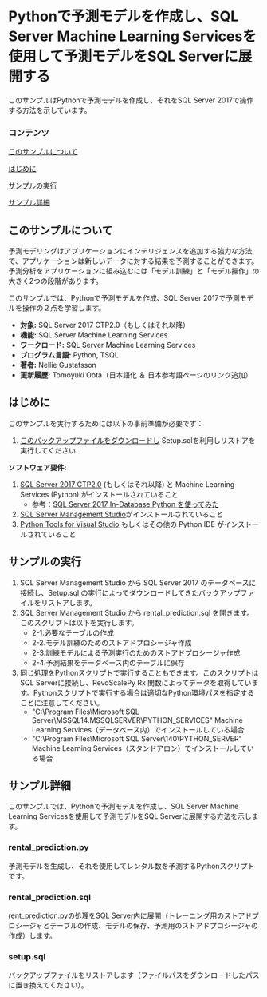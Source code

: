 # Pythonで予測モデルを作成し、SQL Server Machine Learning Servicesを使用して予測モデルをSQL Serverに展開する

このサンプルはPythonで予測モデルを作成し、それをSQL Server 2017で操作する方法を示しています。

### コンテンツ


[このサンプルについて](#このサンプルについて)

[はじめに](#はじめに)

[サンプルの実行](#サンプルの実行)

[サンプル詳細](#サンプル詳細)



## このサンプルについて

予測モデリングはアプリケーションにインテリジェンスを追加する強力な方法で、アプリケーションは新しいデータに対する結果を予測することができます。
予測分析をアプリケーションに組み込むには「モデル訓練」と「モデル操作」の大きく2つの段階があります。

このサンプルでは、Pythonで予測モデルを作成、SQL Server 2017で予測モデルを操作の２点を学習します。


<!-- Delete the ones that don't apply -->
- **対象:** SQL Server 2017 CTP2.0（もしくはそれ以降）
- **機能:** SQL Server Machine Learning Services 
- **ワークロード:** SQL Server Machine Learning Services
- **プログラム言語:** Python, TSQL
- **著者:** Nellie Gustafsson
- **更新履歴:** Tomoyuki Oota（日本語化 ＆ 日本参考語ページのリンク追加）

## はじめに

このサンプルを実行するためには以下の事前準備が必要です：
1. [このバックアップファイルをダウンロードし](https://deve2e.azureedge.net/sqlchoice/static/TutorialDB.bak) Setup.sqlを利用しリストアを実行してください. 

**ソフトウェア要件:**
1. [SQL Server 2017 CTP2.0](https://www.microsoft.com/en-us/sql-server/sql-server-2017) (もしくはそれ以降) と Machine Learning Services (Python) がインストールされていること
   *  参考：[SQL Server 2017 In-Database Python を使ってみた](https://blogs.msdn.microsoft.com/dataplatjp/2017/05/29/sqlserver2017-in-database-python/)
2. [SQL Server Management Studio](https://docs.microsoft.com/en-us/sql/ssms/download-sql-server-management-studio-ssms)がインストールされていること
3. [Python Tools for Visual Studio](https://www.visualstudio.com/vs/python/) もしくはその他の Python IDE がインストールされていること

## サンプルの実行
1. SQL Server Management Studio から SQL Server 2017 のデータベースに接続し、Setup.sql の実行によってダウンロードしてきたバックアップファイルをリストアします。
2. SQL Server Management Studio から rental_prediction.sql を開きます。
このスクリプトは以下を実行します。
   *  2-1.必要なテーブルの作成
   *  2-2.モデル訓練のためのストアドプロシージャ作成
   *  2-3.訓練モデルによる予測実行のためのストアドプロシージャ作成
   *  2-4.予測結果をデータベース内のテーブルに保存
3. 同じ処理をPythonスクリプトで実行することもできます。このスクリプトはSQL Serverに接続し、RevoScalePy Rx 関数によってデータを取得しています。Pythonスクリプトで実行する場合は適切なPython環境パスを指定することに注意してください。
   *  "C:\Program Files\Microsoft SQL Server\MSSQL14.MSSQLSERVER\PYTHON_SERVICES" Machine Learning Services（データベース内）でインストールしている場合
   *  "C:\Program Files\Microsoft SQL Server\140\PYTHON_SERVER" Machine Learning Services（スタンドアロン）でインストールしている場合

## サンプル詳細

このサンプルでは、Pythonで予測モデルを作成し、SQL Server Machine Learning Servicesを使用して予測モデルをSQL Serverに展開する方法を示します。

### rental_prediction.py
予測モデルを生成し、それを使用してレンタル数を予測するPythonスクリプトです。

###  rental_prediction.sql
rent_prediction.pyの処理をSQL Server内に展開（トレーニング用のストアドプロシージャとテーブルの作成、モデルの保存、予測用のストアドプロシージャの作成）します。

###  setup.sql
バックアップファイルをリストアします（ファイルパスをダウンロードしたパスに置き換えてください）。






